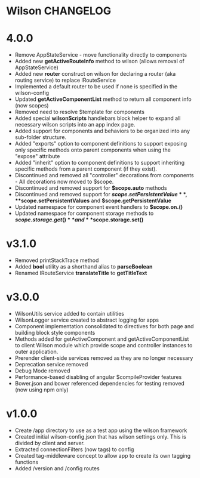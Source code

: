 # Wilson CHANGELOG

# 4.0.0
- Remove AppStateService - move functionality directly to components
- Added new **getActiveRouteInfo** method to wilson (allows removal of AppStateService)
- Added new **router** construct on wilson for declaring a router (aka routing service) to replace IRouteService
- Implemented a default router to be used if none is specified in the wilson-config
- Updated **getActiveComponentList** method to return all component info (now scopes)
- Removed need to resolve $template for components
- Added special **wilsonScripts** handlebars block helper to expand all necessary wilson scripts into an app index page.
- Added support for components and behaviors to be organized into any sub-folder structure.
- Added "exports" option to component definitions to support exposing only specific methods onto parent components when using the "expose" attribute
- Added "inherit" option to component definitions to support inheriting specific methods from a parent component (if they exist).
- Discontinued and removed all "controller" decorations from components - All decorations now moved to $scope.
- Discontinued and removed support for **$scope.auto** methods
- Discontinued and removed support for **$scope.setPersistentValue**, **$scope.setPersistentValues** and **$scope.getPersistentValue**
- Updated namespace for component event handlers to **$scope.on.<handlerMethod>()**
- Updated namespace for component storage methods to **$scope.storage.get()** and **$scope.storage.set()**

# v3.1.0
- Removed printStackTrace method
- Added **bool** utility as a shorthand alias to **parseBoolean**   
- Renamed IRouteService **translateTitle** to **getTitleText**

# v3.0.0
- WilsonUtils service added to contain utilities
- WilsonLogger service created to abstract logging for apps
- Component implementation consolidated to directives for both page and building block style components
- Methods added for getActiveComponent and getActiveComponentList to client Wilson module which provide scope and
controller instances to outer application.
- Prerender client-side services removed as they are no longer necessary
- Deprecation service removed
- Debug Mode removed
- Performance-based disabling of angular $compileProvider features
- Bower.json and bower referenced dependencies for testing removed (now using npm only)

# v1.0.0
- Create /app directory to use as a test app using the wilson framework
- Created initial wilson-config.json that has wilson settings only. This is divided by client and server.
- Extracted connectionFilters (now tags) to config
- Created tag-middleware concept to allow app to create its own tagging functions
- Added /version and /config routes